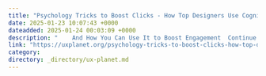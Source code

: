```yaml
---
title: "Psychology Tricks to Boost Clicks - How Top Designers Use Cognitive Science in UX"
date: 2025-01-23 10:07:43 +0000
dateadded: 2025-01-24 00:03:09 +0000
description: "    And How You Can Use It to Boost Engagement  Continue reading on UX Planet »  "
link: "https://uxplanet.org/psychology-tricks-to-boost-clicks-how-top-designers-use-cognitive-science-in-ux-c79d442b12ec?source=rss----819cc2aaeee0---4"
category:
directory: _directory/ux-planet.md
---
```

